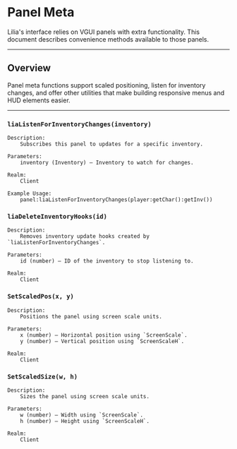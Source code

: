 # Panel Meta

Lilia's interface relies on VGUI panels with extra functionality. This document describes convenience methods available to those panels.

---

## Overview

Panel meta functions support scaled positioning, listen for inventory changes, and offer other utilities that make building responsive menus and HUD elements easier.

---

### `liaListenForInventoryChanges(inventory)`

    Description:
        Subscribes this panel to updates for a specific inventory.

    Parameters:
        inventory (Inventory) – Inventory to watch for changes.

    Realm:
        Client

    Example Usage:
        panel:liaListenForInventoryChanges(player:getChar():getInv())

### `liaDeleteInventoryHooks(id)`

    Description:
        Removes inventory update hooks created by `liaListenForInventoryChanges`.

    Parameters:
        id (number) – ID of the inventory to stop listening to.

    Realm:
        Client

### `SetScaledPos(x, y)`

    Description:
        Positions the panel using screen scale units.

    Parameters:
        x (number) – Horizontal position using `ScreenScale`.
        y (number) – Vertical position using `ScreenScaleH`.

    Realm:
        Client

### `SetScaledSize(w, h)`

    Description:
        Sizes the panel using screen scale units.

    Parameters:
        w (number) – Width using `ScreenScale`.
        h (number) – Height using `ScreenScaleH`.

    Realm:
        Client
